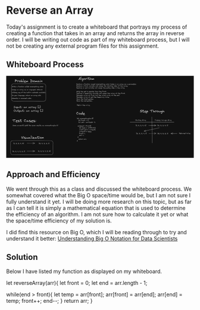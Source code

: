 # Reverse an Array
<!-- Short summary of the challenge -->

Today's assignment is to create a whiteboard that portrays my process of creating a function that takes in an array and returns the array in reverse order. I will be writing out code as part of my whiteboard process, but I will not be creating any external program files for this assignment.

## Whiteboard Process
<!-- Embedded whiteboard image -->
![Whiteboard](/public/codeChallenge1Whiteboard.png)

## Approach and Efficiency
<!-- What approach did you take? Why? What is the Big O space/time for this approach? -->
We went through this as a class and discussed the whiteboard process. We somewhat covered what the Big O space/time would be, but I am not sure I fully understand it yet. I will be doing more research on this topic, but as far as I can tell it is simply a mathematical equation that is used to determine the efficiency of an algorithm. I am not sure how to calculate it yet or what the space/time efficiency of my solution is.

I did find this resource on Big O, which I will be reading through to try and understand it better: [Understanding Big O Notation for Data Scientists](https://towardsdatascience.com/understanding-big-o-notation-for-data-scientists-b892bc00e1e8)

## Solution
<!-- Show how to run your code, and examples of it in action -->

Below I have listed my function as displayed on my whiteboard.

let reverseArray(arr){
  let front = 0;
  let end = arr.length - 1;

  while(end > front){
    let temp = arr[front];
    arr[front] = arr[end];
    arr[end] = temp;
    front++;
    end--;
  }
  return arr;
}
